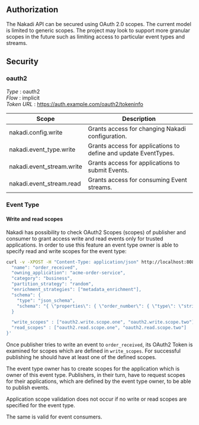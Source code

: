 
## Authorization

The Nakadi API can be secured using OAuth 2.0 scopes. The current model is
limited to generic scopes. The project may look to support more granular
scopes in the future such as limiting access to particular event types and streams.


<a name="securityscheme"></a>
## Security

<a name="oauth2"></a>
### oauth2
*Type* : oauth2  
*Flow* : implicit  
*Token URL* : https://auth.example.com/oauth2/tokeninfo


| Scope | Description |
|---|---|
|nakadi.config.write|Grants access for changing Nakadi configuration.|
|nakadi.event_type.write|Grants access for applications to define and update EventTypes.|
|nakadi.event_stream.write|Grants access for applications to submit Events.|
|nakadi.event_stream.read|Grants access for consuming Event streams.|

<a name="event type"></a>
### Event Type
#### Write and read scopes

Nakadi has possibility to check OAuth2 Scopes (scopes) of publisher and consumer to grant access
write and read events only for trusted applications.
In order to use this feature an event type owner is able to specify read and write
scopes for the event type:

```sh
curl -v -XPOST -H "Content-Type: application/json" http://localhost:8080/event-types -d '{
  "name": "order_received",
  "owning_application": "acme-order-service",
  "category": "business",
  "partition_strategy": "random",
  "enrichment_strategies": ["metadata_enrichment"],
  "schema": {
    "type": "json_schema",
    "schema": "{ \"properties\": { \"order_number\": { \"type\": \"string\" } } }"
  }

  "write_scopes" : ["oauth2.write.scope.one", "oauth2.write.scope.two"],
  "read_scopes" : ["oauth2.read.scope.one", "oauth2.read.scope.two"]
}'
```

Once publisher tries to write an event to `order_received`, its OAuth2 Token is examined for scopes
which are defined in `write_scopes`. For successful publishing he should have at least one of
the defined scopes.

The event type owner has to create scopes for the application which is owner of this event type.
Publishers, in their turn, have to request scopes for their applications, which are defined by
the event type owner, to be able to publish events.

Application scope validation does not occur if no write or read scopes are specified
for the event type.

The same is valid for event consumers.
